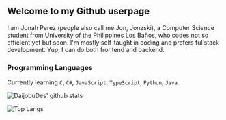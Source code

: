 ## Welcome to my Github userpage

I am Jonah Perez (people also call me Jon, Jonzski), a Computer Science student from University of the Philippines Los Baños, who codes not so efficient yet but soon. I'm mostly self-taught in coding and prefers fullstack development. Yup, I can do both frontend and backend. 


### Programming Languages

Currently learning `C`, `C#`, `JavaScript`, `TypeScript`, `Python`, `Java`.



![DaijobuDes' github stats](https://github-readme-stats.vercel.app/api?username=jonzski&langs_count=10)

![Top Langs](https://github-readme-stats.vercel.app/api/top-langs/?username=jonzski&layout=compact&hide=html&langs_count=10)
